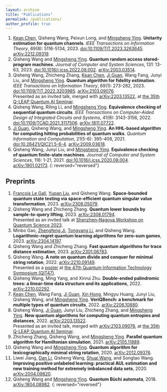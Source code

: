 ```yaml
---
layout: archive
title: "Publications"
permalink: /publications/
author_profile: true
---
```


1. [Kean Chen](https://scholar.google.com/citations?user=Ncvskw4AAAAJ&hl=en), Qisheng Wang, Peixun Long, and [Mingsheng Ying](https://scholar.google.com.au/citations?user=jjPif6cAAAAJ&hl=en). **Unitarity estimation for quantum channels**. *IEEE Transactions on Information Theory*, 69(8): 5116-5134, 2023. [doi:10.1109/TIT.2023.3263645](https://doi.org/10.1109/TIT.2023.3263645). [arXiv:2212.09319](https://arxiv.org/abs/2212.09319).
1. Qisheng Wang and [Mingsheng Ying](https://scholar.google.com.au/citations?user=jjPif6cAAAAJ&hl=en). **Quantum random access stored-program machines**. *Journal of Computer and System Sciences*, 131: 13-63, 2023. [doi:10.1016/j.jcss.2022.08.002](https://doi.org/10.1016/j.jcss.2022.08.002). [arXiv:2003.03514](https://arxiv.org/abs/2003.03514).
1. Qisheng Wang, Zhicheng Zhang, [Kean Chen](https://scholar.google.com/citations?user=Ncvskw4AAAAJ&hl=en), [Ji Guan](https://scholar.google.com/citations?user=muIp5UIAAAAJ&hl=en), Wang Fang, Junyi Liu, and [Mingsheng Ying](https://scholar.google.com.au/citations?user=jjPif6cAAAAJ&hl=en). **Quantum algorithm for fidelity estimation**. *IEEE Transactions on Information Theory*, 69(1): 273-282, 2023. [doi:10.1109/TIT.2022.3203985](https://doi.org/10.1109/TIT.2022.3203985). [arXiv:2103.09076](https://arxiv.org/abs/2103.09076).  
Presented as an invited talk, merged with [arXiv:2203.13522](https://arxiv.org/abs/2203.13522), at [the 35th Q-LEAP Quantum AI Seminar](https://qleap-qai.jp/seminar/post-2176822.html).
1. Qisheng Wang, Riling Li, and [Mingsheng Ying](https://scholar.google.com.au/citations?user=jjPif6cAAAAJ&hl=en). **Equivalence checking of sequential quantum circuits**. *IEEE Transactions on Computer-Aided Design of Integrated Circuits and Systems*, 41(9): 3143-3156, 2022. [doi:10.1109/TCAD.2021.3117506](https://doi.org/10.1109/TCAD.2021.3117506). [arXiv:1811.07722](https://arxiv.org/abs/1811.07722).
1. [Ji Guan](https://scholar.google.com/citations?user=muIp5UIAAAAJ&hl=en), Qisheng Wang, and [Mingsheng Ying](https://scholar.google.com.au/citations?user=jjPif6cAAAAJ&hl=en). **An HHL-based algorithm for computing hitting probabilities of quantum walks**. *Quantum Information and Computation*, 21(5-6): 395-408, 2021. [doi:10.26421/QIC21.5-6-4](https://doi.org/10.26421/QIC21.5-6-4). [arXiv:2009.03618](https://arxiv.org/abs/2009.03618).
1. Qisheng Wang, Junyi Liu, and [Mingsheng Ying](https://scholar.google.com.au/citations?user=jjPif6cAAAAJ&hl=en). **Equivalence checking of quantum finite-state machines**. *Journal of Computer and System Sciences*, 116: 1-21, 2021. [doi:10.1016/j.jcss.2020.08.004](https://doi.org/10.1016/j.jcss.2020.08.004). [arXiv:1901.02173](https://arxiv.org/abs/1901.02173).
{: reversed="reversed"}

## Preprints

1. [François Le Gall](http://www.francoislegall.com/), [Yupan Liu](https://yupanliu.info/), and Qisheng Wang. **Space-bounded quantum state testing via space-efficient quantum singular value transformation**, 2023. [arXiv:2308.05079](https://arxiv.org/abs/2308.05079).
1. Qisheng Wang and Zhicheng Zhang. **Quantum lower bounds by sample-to-query lifting**, 2023. [arXiv:2308.01794](https://arxiv.org/abs/2308.01794).  
Presented as an invited talk at [Shenzhen–Nagoya Workshop on Quantum Science 2023](https://shenzhen-nagoya.github.io/2023/).
1. Minbo Gao, [Zhengfeng Ji](https://scholar.google.com/citations?user=2uXdu7AAAAAJ&hl=en), [Tongyang Li](https://www.tongyangli.com/), and Qisheng Wang. **Logarithmic-regret quantum learning algorithms for zero-sum games**, 2023. [arXiv:2304.14197](https://arxiv.org/abs/2304.14197).
1. Qisheng Wang and Zhicheng Zhang. **Fast quantum algorithms for trace distance estimation**, 2023. [arXiv:2301.06783](https://arxiv.org/abs/2301.06783).
1. Qisheng Wang. **A note on quantum divide and conquer for minimal string rotation**, 2022. [arXiv:2210.09149](https://arxiv.org/abs/2210.09149).  
Presented as a [poster](https://ken.ieice.org/ken/paper/20221208DCpl/eng/) at [the 47th Quantum Information Technology Symposium (QIT47)](https://www.ieice.org/es/qit/qit47/index_e.html).
1. Qisheng Wang, Ming Yang, and Xinrui Zhu. **Double-ended palindromic trees: a linear-time data structure and its applications**, 2022. [arXiv:2210.02292](https://arxiv.org/abs/2210.02292).
1. [Kean Chen](https://scholar.google.com/citations?user=Ncvskw4AAAAJ&hl=en), Wang Fang, [Ji Guan](https://scholar.google.com/citations?user=muIp5UIAAAAJ&hl=en), [Xin Hong](https://scholar.google.com/citations?user=Vm4a-uMAAAAJ&hl=en), Mingyu Huang, Junyi Liu, Qisheng Wang, and [Mingsheng Ying](https://scholar.google.com.au/citations?user=jjPif6cAAAAJ&hl=en). **VeriQBench: a benchmark for multiple types of quantum circuits**, 2022. [arXiv:2206.10880](https://arxiv.org/abs/2206.10880).
1. Qisheng Wang, [Ji Guan](https://scholar.google.com/citations?user=muIp5UIAAAAJ&hl=en), Junyi Liu, Zhicheng Zhang, and [Mingsheng Ying](https://scholar.google.com.au/citations?user=jjPif6cAAAAJ&hl=en). **New quantum algorithms for computing quantum entropies and distances**, 2022. [arXiv:2203.13522](https://arxiv.org/abs/2203.13522).  
Presented as an invited talk, merged with [arXiv:2103.09076](https://arxiv.org/abs/2103.09076), at [the 35th Q-LEAP Quantum AI Seminar](https://qleap-qai.jp/seminar/post-2176822.html).
1. Zhicheng Zhang, Qisheng Wang, and [Mingsheng Ying](https://scholar.google.com.au/citations?user=jjPif6cAAAAJ&hl=en). **Parallel quantum algorithm for Hamiltonian simulation**, 2021. [arXiv:2105.11889](https://arxiv.org/abs/2105.11889).
1. Qisheng Wang and [Mingsheng Ying](https://scholar.google.com.au/citations?user=jjPif6cAAAAJ&hl=en). **Quantum algorithm for lexicographically minimal string rotation**, 2020. [arXiv:2012.09376](https://arxiv.org/abs/2012.09376).
1. Liwei Jiang, [Dan Li](http://nasp.cs.tsinghua.edu.cn/lidan.html), Qisheng Wang, [Shuai Wang](https://wangshuaizs.github.io/), and Songtao Wang. **Improving positive unlabeled learning: practical AUL estimation and new training method for extremely imbalanced data sets**, 2020. [arXiv:2004.09820](https://arxiv.org/abs/2004.09820).
1. Qisheng Wang and [Mingsheng Ying](https://scholar.google.com.au/citations?user=jjPif6cAAAAJ&hl=en). **Quantum Büchi automata**, 2018. [arXiv:1804.08982](https://arxiv.org/abs/1804.08982).
{: reversed="reversed"}

